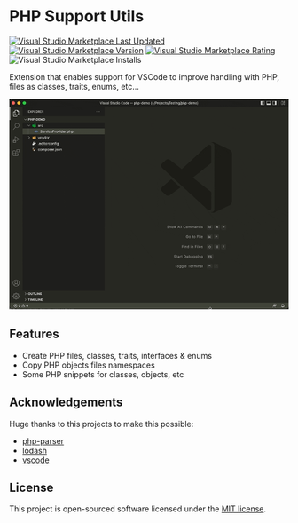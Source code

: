 # PHP Support Utils

[![Visual Studio Marketplace Last Updated](https://img.shields.io/visual-studio-marketplace/last-updated/open-southeners.php-support-utils)](https://marketplace.visualstudio.com/items?itemName=open-southeners.php-support-utils&ssr=false#version-history) [![Visual Studio Marketplace Version](https://img.shields.io/visual-studio-marketplace/v/open-southeners.php-support-utils)](https://marketplace.visualstudio.com/items?itemName=open-southeners.php-support-utils&ssr=false#version-history) [![Visual Studio Marketplace Rating](https://img.shields.io/visual-studio-marketplace/r/open-southeners.php-support-utils)](https://marketplace.visualstudio.com/items?itemName=open-southeners.php-support-utils&ssr=false#review-details) ![Visual Studio Marketplace Installs](https://img.shields.io/visual-studio-marketplace/i/open-southeners.php-support-utils)

Extension that enables support for VSCode to improve handling with PHP, files as classes, traits, enums, etc...

![demo](images/demo.gif)

## Features

- Create PHP files, classes, traits, interfaces & enums
- Copy PHP objects files namespaces
- Some PHP snippets for classes, objects, etc

## Acknowledgements

Huge thanks to this projects to make this possible:

- [php-parser](https://github.com/glayzzle/php-parser)
- [lodash](https://github.com/lodash/lodash)
- [vscode](https://github.com/microsoft/vscode)

## License

This project is open-sourced software licensed under the [MIT license](LICENSE.md).
